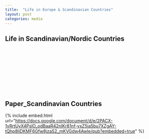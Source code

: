 ```yaml
---
title:  "Life in Europe & Scandinavian Countries"
layout: post
categories: media
---
```


## Life in Scandinavian/Nordic Countries

<div class="iframely-embed"><div class="iframely-responsive" style="height: 140px; padding-bottom: 0;"><a href="https://onedrive.live.com/redir?resid=8E1B559C9EF6B2AF!625&authkey=!AE9z6qnT_MTMBWg&ithint=onenote&e=7WdjfW" data-iframely-url="//iframely.net/wKNHSAX"></a></div></div><script async src="//iframely.net/embed.js"></script>

## Paper_Scandinavian Countries
{% include embed.html url="https://docs.google.com/document/d/e/2PACX-1vRrtUyX4PslO_odBaaR42nIKr81nf-yxZ5ia5bu7XZgAY-tQhp8liDKMF6Gfw8jzaS2_mKVGdw4AwIe/pub?embedded=true" %}
